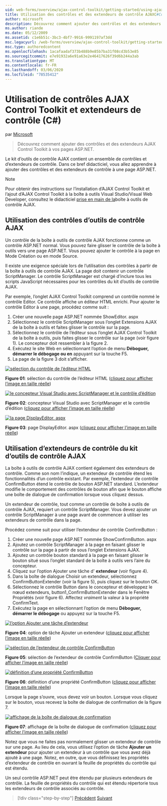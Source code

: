 ```yaml
---
uid: web-forms/overview/ajax-control-toolkit/getting-started/using-ajax-control-toolkit-controls-and-control-extenders-cs
title: Utilisation des contrôles et des extendeurs de contrôle AJAXC#Control Toolkit () | Microsoft Docs
author: microsoft
description: Découvrez comment ajouter des contrôles et des extendeurs AJAX Control Toolkit à vos pages ASP.NET.
ms.author: riande
ms.date: 05/12/2009
ms.assetid: c1e6b51c-3bc3-4bf7-9916-9991197af3dd
msc.legacyurl: /web-forms/overview/ajax-control-toolkit/getting-started/using-ajax-control-toolkit-controls-and-control-extenders-cs
msc.type: authoredcontent
ms.openlocfilehash: 1acafaadaf373b488b9e85b7ba31f08cd3b53e85
ms.sourcegitcommit: e7e91932a6e91a63e2e46417626f39d6b244a3ab
ms.translationtype: MT
ms.contentlocale: fr-FR
ms.lasthandoff: 03/06/2020
ms.locfileid: "78535412"
---
```

# <a name="using-ajax-control-toolkit-controls-and-control-extenders-c"></a>Utilisation de contrôles AJAX Control Toolkit et extendeurs de contrôle (C#)

par [Microsoft](https://github.com/microsoft)

> Découvrez comment ajouter des contrôles et des extendeurs AJAX Control Toolkit à vos pages ASP.NET.

Le kit d’outils de contrôle AJAX contient un ensemble de contrôles et d’extendeurs de contrôle. Dans ce bref didacticiel, vous allez apprendre à ajouter des contrôles et des extendeurs de contrôle à une page ASP.NET.

> [!NOTE] 
> 
> Pour obtenir des instructions sur l’installation d’AJAX Control Toolkit et l’ajout d’AJAX Control Toolkit à la boîte à outils Visual Studio/Visual Web Developer, consultez le didacticiel [prise en main de la](get-started-with-the-ajax-control-toolkit-cs.md)boîte à outils de contrôle AJAX.

## <a name="using-ajax-control-toolkit-controls"></a>Utilisation des contrôles d’outils de contrôle AJAX

Un contrôle de la boîte à outils de contrôle AJAX fonctionne comme un contrôle ASP.NET normal. Vous pouvez faire glisser le contrôle de la boîte à outils vers une page ASP.NET. Vous pouvez ajouter le contrôle à la page en Mode Création ou en mode Source.

Il existe une exigence spéciale lors de l’utilisation des contrôles à partir de la boîte à outils de contrôle AJAX. La page doit contenir un contrôle ScriptManager. Le contrôle ScriptManager est chargé d’inclure tous les scripts JavaScript nécessaires pour les contrôles du kit d’outils de contrôle AJAX.

Par exemple, l’onglet AJAX Control Toolkit comprend un contrôle nommé le contrôle Editor. Ce contrôle affiche un éditeur HTML enrichi. Pour ajouter le contrôle Editor à une page, procédez comme suit :

1. Créer une nouvelle page ASP.NET nommée ShowEditor. aspx
2. Sélectionnez le contrôle ScriptManager sous l’onglet Extensions AJAX de la boîte à outils et faites glisser le contrôle sur la page.
3. Sélectionnez le contrôle de l’éditeur sous l’onglet AJAX Control Toolkit de la boîte à outils, puis faites glisser le contrôle sur la page (voir figure 1). Le concepteur doit ressembler à la figure 2.
4. Exécutez le site Web en sélectionnant l’option de menu **Déboguer, démarrer le débogage ou en** appuyant sur la touche F5.
5. La page de la figure 3 doit s’afficher.

[![sélection du contrôle de l’éditeur HTML](using-ajax-control-toolkit-controls-and-control-extenders-cs/_static/image1.jpg)](using-ajax-control-toolkit-controls-and-control-extenders-cs/_static/image1.png)

**Figure 01**: sélection du contrôle de l’éditeur HTML ([cliquez pour afficher l’image en taille réelle](using-ajax-control-toolkit-controls-and-control-extenders-cs/_static/image2.png))

[![le concepteur Visual Studio avec ScriptManager et le contrôle d’édition](using-ajax-control-toolkit-controls-and-control-extenders-cs/_static/image2.jpg)](using-ajax-control-toolkit-controls-and-control-extenders-cs/_static/image3.png)

**Figure 02**: concepteur Visual Studio avec ScriptManager et le contrôle d’édition ([cliquez pour afficher l’image en taille réelle](using-ajax-control-toolkit-controls-and-control-extenders-cs/_static/image4.png))

[![la page DisplayEditor. aspx](using-ajax-control-toolkit-controls-and-control-extenders-cs/_static/image3.jpg)](using-ajax-control-toolkit-controls-and-control-extenders-cs/_static/image5.png)

**Figure 03**: page DisplayEditor. aspx ([cliquez pour afficher l’image en taille réelle](using-ajax-control-toolkit-controls-and-control-extenders-cs/_static/image6.png))

## <a name="using-ajax-control-toolkit-control-extenders"></a>Utilisation d’extendeurs de contrôle du kit d’outils de contrôle AJAX

La boîte à outils de contrôle AJAX contient également des extendeurs de contrôle. Comme son nom l’indique, un extendeur de contrôle étend les fonctionnalités d’un contrôle existant. Par exemple, l’extendeur de contrôle ConfirmButton étend le contrôle de bouton ASP.NET standard. L’extendeur modifie le comportement des contrôles de bouton afin que le bouton affiche une boîte de dialogue de confirmation lorsque vous cliquez dessus.

Un extendeur de contrôle, tout comme un contrôle de boîte à outils de contrôle AJAX, requiert un contrôle ScriptManager. Vous devez ajouter un contrôle ScriptManager à une page avant de commencer à utiliser les extendeurs de contrôle dans la page.

Procédez comme suit pour utiliser l’extendeur de contrôle ConfirmButton :

1. Créer une nouvelle page ASP.NET nommée ShowConfirmButton. aspx
2. Ajoutez un contrôle ScriptManager à la page en faisant glisser le contrôle sur la page à partir de sous l’onglet Extensions AJAX.
3. Ajoutez un contrôle bouton standard à la page en faisant glisser le bouton situé sous l’onglet standard de la boîte à outils vers l’aire du concepteur.
4. Cliquez sur l’option Ajouter une tâche d' **extendeur** (voir figure 4).
5. Dans la boîte de dialogue Choisir un extendeur, sélectionnez ConfirmButtonExtender (voir la figure 5), puis cliquez sur le bouton OK.
6. Sélectionnez le contrôle Button dans le concepteur et développez le nœud extendeurs, button1\_ConfirmButtonExtender dans le Fenêtre Propriétés (voir figure 6). Affectez *vraiment* la valeur à la propriété ConfirmText.
7. Exécutez la page en sélectionnant l’option de menu **Déboguer, démarrer le débogage** ou appuyez sur la touche F5.

[![l’option Ajouter une tâche d’extendeur](using-ajax-control-toolkit-controls-and-control-extenders-cs/_static/image4.jpg)](using-ajax-control-toolkit-controls-and-control-extenders-cs/_static/image7.png)

**Figure 04**: option de tâche Ajouter un extendeur ([cliquez pour afficher l’image en taille réelle](using-ajax-control-toolkit-controls-and-control-extenders-cs/_static/image8.png))

[![sélection de l’extendeur de contrôle ConfirmButton](using-ajax-control-toolkit-controls-and-control-extenders-cs/_static/image5.jpg)](using-ajax-control-toolkit-controls-and-control-extenders-cs/_static/image9.png)

**Figure 05**: sélection de l’extendeur de contrôle ConfirmButton ([Cliquer pour afficher l’image en taille réelle](using-ajax-control-toolkit-controls-and-control-extenders-cs/_static/image10.png))

[![définition d’une propriété ConfirmButton](using-ajax-control-toolkit-controls-and-control-extenders-cs/_static/image6.jpg)](using-ajax-control-toolkit-controls-and-control-extenders-cs/_static/image11.png)

**Figure 06**: définition d’une propriété ConfirmButton ([cliquez pour afficher l’image en taille réelle](using-ajax-control-toolkit-controls-and-control-extenders-cs/_static/image12.png))

Lorsque la page s’ouvre, vous devez voir un bouton. Lorsque vous cliquez sur le bouton, vous recevez la boîte de dialogue de confirmation de la figure 7.

[![affichage de la boîte de dialogue de confirmation](using-ajax-control-toolkit-controls-and-control-extenders-cs/_static/image7.jpg)](using-ajax-control-toolkit-controls-and-control-extenders-cs/_static/image13.png)

**Figure 07**: affichage de la boîte de dialogue de confirmation ([cliquez pour afficher l’image en taille réelle](using-ajax-control-toolkit-controls-and-control-extenders-cs/_static/image14.png))

Notez que vous ne faites pas normalement glisser un extendeur de contrôle sur une page. Au lieu de cela, vous utilisez l’option de tâche **Ajouter un extendeur** pour ajouter un extendeur à un contrôle que vous avez déjà ajouté à une page. Notez, en outre, que vous définissez les propriétés d’extendeur de contrôle en ouvrant la feuille de propriétés du contrôle qui est étendu.

Un seul contrôle ASP.NET peut être étendu par plusieurs extendeurs de contrôle. La feuille de propriétés du contrôle qui est étendu répertorie tous les extendeurs de contrôle associés au contrôle.

> [!div class="step-by-step"]
> [Précédent](get-started-with-the-ajax-control-toolkit-cs.md)
> [Suivant](creating-a-custom-ajax-control-toolkit-control-extender-cs.md)
